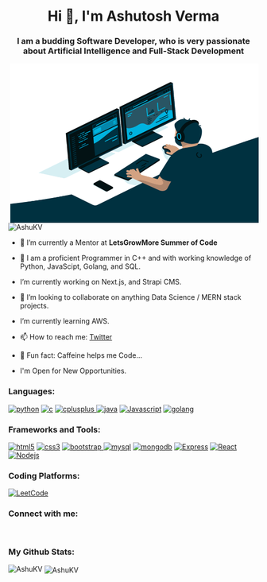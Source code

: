 <h1 align="center">Hi 👋, I'm Ashutosh  Verma</h1>
<h3 align="center">I am a budding Software Developer, who is very passionate about Artificial Intelligence and Full-Stack Development</h3>

<img align="right" alt="GIF" src="code.gif" width="500" height="320" />

<p align="left"> <img src="https://komarev.com/ghpvc/?username=AshuKV&label=Profile%20views&color=0e75b6&style=flat" alt="AshuKV" /> </p>

- 🔭 I’m currently a Mentor at **LetsGrowMore Summer of Code**

- 📝 I am a proficient Programmer in C++ and with working knowledge of Python, JavaScipt, Golang, and SQL.

- I’m currently working on Next.js, and Strapi CMS.

- 👯 I’m looking to collaborate on anything Data Science / MERN stack projects.

- I’m currently learning AWS.

- 📫 How to reach me: [Twitter](https://twitter.com/Ashutos54650035)

- 📄 Fun fact: Caffeine helps me Code...

-  I'm Open for New Opportunities.


<h3 align="left">Languages:</h3>
<p align="left"><a href="https://img.shields.io/badge/Python-3776AB?style=for-the-badge&logo=python&logoColor=white" target="_blank"> <img src="https://img.shields.io/badge/Python-3776AB?style=for-the-badge&logo=python&logoColor=white" alt="python"/></a>
<a href="https://img.shields.io/badge/C-00599C?style=for-the-badge&logo=c&logoColor=white" target="_blank"> <img src="https://img.shields.io/badge/C-00599C?style=for-the-badge&logo=c&logoColor=white" alt="c"/></a>
<a href="https://img.shields.io/badge/C%2B%2B-00599C?style=for-the-badge&logo=c%2B%2B&logoColor=white" target="_blank"> <img src="https://img.shields.io/badge/C%2B%2B-00599C?style=for-the-badge&logo=c%2B%2B&logoColor=white" alt="cplusplus"/> </a>
<a href="https://img.shields.io/badge/Java-ED8B00?style=for-the-badge&logo=java&logoColor=white" target="_blank"> <img src="https://img.shields.io/badge/Java-ED8B00?style=for-the-badge&logo=java&logoColor=white" alt="java"/></a>
<a href="https://img.shields.io/badge/Javascript-ED8B00?style=for-the-badge&logo=Javascript&logoColor=white" target="_blank"> <img src="https://img.shields.io/badge/Javascript-ED8B00?style=for-the-badge&logo=Javascript&logoColor=white" alt="Javascript"/></a>
<a href="https://img.shields.io/badge/golang-ED8B00?style=for-the-badge&logo=golang&logoColor=white" target="_blank"> <img src="https://img.shields.io/badge/golang-ED8B00?style=for-the-badge&logo=golang&logoColor=white" alt="golang"/></a></p>


<h3 align="left">Frameworks and Tools:</h3>
<p align="left">
<a href="https://img.shields.io/badge/HTML-239120?style=for-the-badge&logo=html5&logoColor=white" target="_blank"> <img src="https://img.shields.io/badge/HTML-239120?style=for-the-badge&logo=html5&logoColor=white" alt="html5"/></a>
<a href="https://img.shields.io/badge/CSS-239120?&style=for-the-badge&logo=css3&logoColor=white" target="_blank"> <img src="https://img.shields.io/badge/CSS-239120?&style=for-the-badge&logo=css3&logoColor=white" alt="css3"/></a>
<a href="https://img.shields.io/badge/Bootstrap-563D7C?style=for-the-badge&logo=bootstrap&logoColor=white" target="_blank"> <img src="https://img.shields.io/badge/Bootstrap-563D7C?style=for-the-badge&logo=bootstrap&logoColor=white" alt="bootstrap"/>
</a> 
<a href="	https://img.shields.io/badge/MySQL-00000F?style=for-the-badge&logo=mysql&logoColor=white"> <img src="https://img.shields.io/badge/MySQL-00000F?style=for-the-badge&logo=mysql&logoColor=white" alt="mysql"/></a>
<a href="https://img.shields.io/badge/mongodb-239120?style=for-the-badge&logo=mongodb&logoColor=white" target="_blank"> <img src="https://img.shields.io/badge/mongodb-239120?style=for-the-badge&logo=mongodb&logoColor=white" alt="mongodb"/></a>
<a href="https://img.shields.io/badge/Express-239120?style=for-the-badge&logo=Express&logoColor=white" target="_blank"> <img src="https://img.shields.io/badge/Express-239120?style=for-the-badge&logo=Express&logoColor=white" alt="Express"/></a>
<a href="https://img.shields.io/badge/React-239120?style=for-the-badge&logo=React&logoColor=white" target="_blank"> <img src="https://img.shields.io/badge/React-239120?style=for-the-badge&logo=React&logoColor=white" alt="React"/></a>
<a href="https://img.shields.io/badge/Node.js-239120?style=for-the-badge&logo=Node.js&logoColor=white" target="_blank"> <img src="https://img.shields.io/badge/Node.js-239120?style=for-the-badge&logo=Node.js&logoColor=white" alt="Nodejs"/></a>

<h3 align="left">Coding Platforms:</h3>
<p align="left">
<a href="https://leetcode.com/ashuKv/"><img alt="LeetCode" src="https://img.shields.io/badge/-leetcode-2EC866?style=for-the-badge&logo=leetcode&logoColor=white"/></a>
</p>


<h3 align="left">Connect with me:</h3>
<p align="left">
<a href="https://www.linkedin.com/in/ashutosh-kumar-verma-858134159/" target="blank"><img align="center" src="https://img.shields.io/badge/LinkedIn-0077B5?style=for-the-badge&logo=linkedin&logoColor=white" alt=""/></a>
<a href="https://www.facebook.com/ashutosh.verma.5836/" target="blank"><img align="center" src="https://img.shields.io/badge/Facebook-1877F2?style=for-the-badge&logo=facebook&logoColor=white" alt=""/></a>
<a href="https://twitter.com/Ashutos54650035" target="blank"><img align="center" src="https://img.shields.io/badge/twitter-1877F2?style=for-the-badge&logo=twitter&logoColor=white" alt=""/></a>
<a href="mailto:ashutosh99october@gmail.com" target="blank"><img align="center" src="https://img.shields.io/badge/Gmail-D14836?style=for-the-badge&logo=gmail&logoColor=white" alt=""/></a>
</p>


<h3 align="left">My Github Stats:</h3>
 
<p><img align="left" src="https://github-readme-stats.vercel.app/api/top-langs?username=AshuKV&show_icons=true&locale=en&layout=compact" alt="AshuKV" /></p>

<p>&nbsp;<img align="center" src="https://github-readme-stats.vercel.app/api?username=AshuKV&show_icons=true&locale=en" alt="AshuKV" /></p>



<!--
**AshuKV/AshuKV** is a ✨ _special_ ✨ repository because its `README.md` (this file) appears on your GitHub profile.

Here are some ideas to get you started:

- 🔭 I’m currently working on ...
- 🌱 I’m currently learning ...
- 👯 I’m looking to collaborate on ...
- 🤔 I’m looking for help with ...
- 💬 Ask me about ...
- 📫 How to reach me: ...
- 😄 Pronouns: ...
- ⚡ Fun fact: ...
-->
